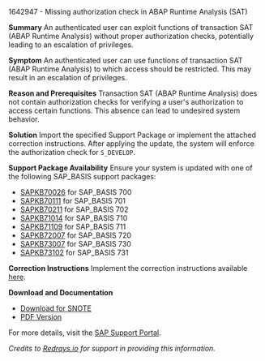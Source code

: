 1642947 - Missing authorization check in ABAP Runtime Analysis (SAT)

**Summary**
An authenticated user can exploit functions of transaction SAT (ABAP Runtime Analysis) without proper authorization checks, potentially leading to an escalation of privileges.

**Symptom**
An authenticated user can use functions of transaction SAT (ABAP Runtime Analysis) to which access should be restricted. This may result in an escalation of privileges.

**Reason and Prerequisites**
Transaction SAT (ABAP Runtime Analysis) does not contain authorization checks for verifying a user's authorization to access certain functions. This absence can lead to undesired system behavior.

**Solution**
Import the specified Support Package or implement the attached correction instructions. After applying the update, the system will enforce the authorization check for `S_DEVELOP`.

**Support Package Availability**
Ensure your system is updated with one of the following SAP_BASIS support packages:

- [SAPKB70026](https://me.sap.com/supportpackage/SAPKB70026) for SAP_BASIS 700
- [SAPKB70111](https://me.sap.com/supportpackage/SAPKB70111) for SAP_BASIS 701
- [SAPKB70211](https://me.sap.com/supportpackage/SAPKB70211) for SAP_BASIS 702
- [SAPKB71014](https://me.sap.com/supportpackage/SAPKB71014) for SAP_BASIS 710
- [SAPKB71109](https://me.sap.com/supportpackage/SAPKB71109) for SAP_BASIS 711
- [SAPKB72007](https://me.sap.com/supportpackage/SAPKB72007) for SAP_BASIS 720
- [SAPKB73007](https://me.sap.com/supportpackage/SAPKB73007) for SAP_BASIS 730
- [SAPKB73102](https://me.sap.com/supportpackage/SAPKB73102) for SAP_BASIS 731

**Correction Instructions**
Implement the correction instructions available [here](https://me.sap.com/corrins/0001642947/41).

**Download and Documentation**
- [Download for SNOTE](https://notesdownloads.sap.com/note/0040000009755502017)
- [PDF Version](https://userapps.support.sap.com/sap/support/sfm/notes/print/0001642947?language=en-US&token=1A5EBCFE40342257EF3F37DB909C078B)

For more details, visit the [SAP Support Portal](https://me.sap.com/notes/0001642947).

_Credits to [Redrays.io](https://redrays.io) for support in providing this information._